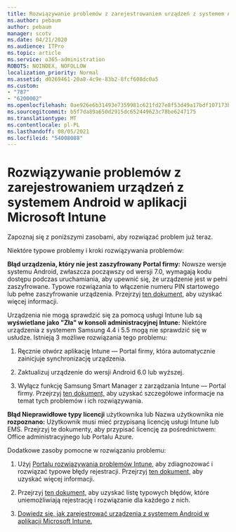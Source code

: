 ```yaml
---
title: Rozwiązywanie problemów z zarejestrowaniem urządzeń z systemem Android w aplikacji Microsoft Intune
ms.author: pebaum
author: pebaum
manager: scotv
ms.date: 04/21/2020
ms.audience: ITPro
ms.topic: article
ms.service: o365-administration
ROBOTS: NOINDEX, NOFOLLOW
localization_priority: Normal
ms.assetid: d0269461-20a8-4c9e-83b2-8fcf608dc0a5
ms.custom:
- "787"
- "6200002"
ms.openlocfilehash: 0ae926e6b31493e7359981c621fd27e8f53d49a17bdf107173b087fe6cc688fa
ms.sourcegitcommit: b5f7da89a650d2915dc652449623c78be6247175
ms.translationtype: MT
ms.contentlocale: pl-PL
ms.lasthandoff: 08/05/2021
ms.locfileid: "54008088"
---
```

# <a name="troubleshoot-issues-with-enrolling-android-devices-in-microsoft-intune"></a>Rozwiązywanie problemów z zarejestrowaniem urządzeń z systemem Android w aplikacji Microsoft Intune

Zapoznaj się z poniższymi zasobami, aby rozwiązać problem już teraz.
  
Niektóre typowe problemy i kroki rozwiązywania problemów:
  
 **Błąd urządzenia, który nie jest zaszyfrowany Portal firmy:** Nowsze wersje systemu Android, zwłaszcza począwszy od wersji 7.0, wymagają kodu dostępu podczas uruchamiania, aby upewnić się, że urządzenie jest w pełni zaszyfrowane. Typowe rozwiązania to włączenie numeru PIN startowego lub pełne zaszyfrowanie urządzenia. Przejrzyj [ten dokument,](https://docs.microsoft.com/intune-user-help/your-device-appears-encrypted-but-cp-says-otherwise-android) aby uzyskać więcej informacji.
  
 Urządzenia nie mogą sprawdzić się za pomocą usługi Intune lub są **wyświetlane jako "Zła" w konsoli administracyjnej Intune:** Niektóre urządzenia z systemem Samsung 4.4 i 5.5 mogą nie sprawdzić się w usłudze. Istnieją 3 możliwe rozwiązania tego problemu:
  
1. Ręcznie otwórz aplikację Intune — Portal firmy, która automatycznie zainicjuje synchronizację urządzenia.

2. Zaktualizuj urządzenie do wersji Android 6.0 lub wyższej.

3. Wyłącz funkcję Samsung Smart Manager z zarządzania Intune — Portal firmy. Przejrzyj [ten dokument,](https://docs.microsoft.com/troubleshoot/mem/intune/troubleshoot-device-enrollment-in-intune#devices-fail-to-check-in-with-the-intune-service-and-display-as-unhealthy-in-the-intune-admin-console) aby uzyskać szczegółowe informacje na temat tych problemów i ich rozwiązywania.

 **Błąd Nieprawidłowe typy licencji** użytkownika lub Nazwa użytkownika nie **rozpoznano:** Użytkownik musi mieć przypisaną licencję usługi Intune lub EMS. Przejrzyj te dokumenty, aby przypisać licencję za pośrednictwem: Office administracyjnego lub Portalu Azure.
  
Dodatkowe zasoby pomocne w rozwiązaniu problemu:
  
1. Użyj [Portalu rozwiązywania problemów Intune,](https://devicemanagement.microsoft.com/#blade/Microsoft_Intune_DeviceSettings/TroubleshootBlade) aby zdiagnozować i rozwiązać typowe błędy rejestracji. Przejrzyj [ten dokument,](https://docs.microsoft.com/intune/help-desk-operators) aby uzyskać więcej informacji.

2. Przejrzyj [ten dokument,](https://docs.microsoft.com/troubleshoot/mem/intune/troubleshoot-device-enrollment-in-intune) aby uzyskać listę typowych błędów, które uniemożliwiają rejestrację i rozwiązanie dla każdego z nich.

3. [Dowiedz się, jak zarejestrować urządzenia z systemem Android w aplikacji Microsoft Intune.](https://docs.microsoft.com/intune/android-enroll)
